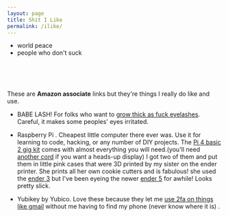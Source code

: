 ```yaml
---
layout: page
title: Shit I Like
permalink: /ilike/
---
```

- world peace
- people who don't suck 

<br>
<br>
<br>

These are **Amazon associate** links but they're things I really do like and use. 

- BABE LASH! For folks who want to [grow thick as fuck eyelashes](https://amzn.to/2NxIe60). Careful, it makes some peoples' eyes irritated. 

- Raspberry Pi . Cheapest little computer there ever was. Use it for learning to code, hacking, or any number of DIY projects. The [Pi 4 basic 2 gig kit](https://amzn.to/3294eJP) comes with almost everything you will need.(you'll need [another cord](https://amzn.to/2WE38oo) if you want a heads-up display)  I got two of them and put them in little pink cases that were 3D printed by my sister on the ender printer.  She prints all her own cookie cutters and is fabulous! she used the [ender 3](https://amzn.to/32fq6mZ) but I've been eyeing the newer [ender 5](https://amzn.to/32bGJzQ) for awhile! Looks pretty slick. 

- Yubikey by Yubico. Love these because they let me [use 2fa on things like gmail](https://amzn.to/2Nb7qQJ) without me having to find my phone (never know where it is) .
    
